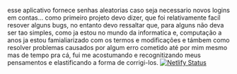 esse aplicativo fornece senhas aleatorias caso seja necessario novos logins em contas...
como primeiro projeto devo dizer, que foi relativamente facíl resover alguns bugs, no entanto
devo ressaltar que, para alguns não deva ser tao simples, como ja estou no mundo da informatica e,
computação a anos ja estou famialiarizado com os termos e modificações e támbem como resolver problemas
causados por algum erro cometido até por mim mesmo mas de tempo pra cá, fui me acostumando e recognitizando
meus pensamentos e elastificando a forma de corrigi-los. 
[![Netlify Status](https://api.netlify.com/api/v1/badges/ca64ee12-ed0a-483e-b77c-76a8fbc2da9e/deploy-status)](https://manotech2024.netlify.app/?netlify_hud=ca64ee12-ed0a-483e-b77c-76a8fbc2da9e)